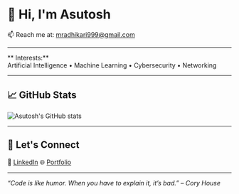 # 👋 Hi, I'm Asutosh 


📫 Reach me at: mradhikari999@gmail.com

---



** Interests:**  
Artificial Intelligence • Machine Learning • Cybersecurity • Networking

---






## 📈 GitHub Stats

![Asutosh's GitHub stats](https://github-readme-stats.vercel.app/api?username=asutoshad&show_icons=true&theme=radical)

---

## 🌟 Let's Connect

🔗 [LinkedIn]([https://www.linkedin.com/in/your-link](https://www.linkedin.com/in/asutoshadhikari/))  
🌐 [Portfolio]([https://your-portfolio.com](https://asutoshadhikari.com.np/))

---

_“Code is like humor. When you have to explain it, it’s bad.” – Cory House_


